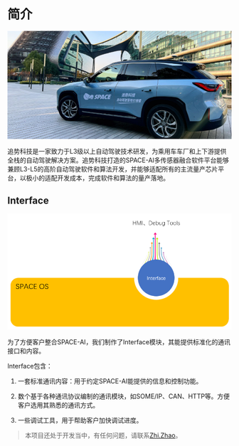 # 简介

<img src="images/image-20220318092129868.png" alt="image-20220318092129868" style="zoom:67%;" />

追势科技是一家致力于L3级以上自动驾驶技术研发，为乘用车车厂和上下游提供全栈的自动驾驶解决方案。追势科技打造的SPACE-AI多传感器融合软件平台能够兼顾L3-L5的高阶自动驾驶软件和算法开发，并能够适配所有的主流量产芯片平台，以极小的适配开发成本，完成软件和算法的量产落地。

## Interface

<img src="images/image-20220318105431558.png" alt="image-20220318105431558" style="zoom:67%;" />

为了方便客户整合SPACE-AI，我们制作了Interface模块，其能提供标准化的通讯接口和内容。

Interface包含：

 1. 一套标准通讯内容：用于约定SPACE-AI能提供的信息和控制功能。

 2. 数个基于各种通讯协议编制的通讯模块，如SOME/IP、CAN、HTTP等。方便客户选用其熟悉的通讯方式。

 3. 一些调试工具，用于帮助客户加快调试进度。

    

> 本项目还处于开发当中，有任何问题，请联系[Zhi.Zhao](zhi.zhao@space.top)。
